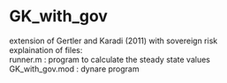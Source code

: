 # GK_with_gov
extension of Gertler and Karadi (2011) with sovereign risk <br>
explaination of files: <br>
runner.m : program to calculate the steady state values <br>
GK_with_gov.mod : dynare program <br>
